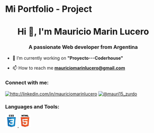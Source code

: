 # Mi Portfolio - Project
<h1 align="center">Hi 👋, I'm Mauricio Marin Lucero</h1>
<h3 align="center">A passionate Web developer from Argentina</h3>

- 🔭 I’m currently working on <strong>"Proyecto---Coderhouse"</strong>

- 📫 How to reach me **mauriciomarinlucero@gmail.com**

<h3 align="left">Connect with me:</h3>
<p align="left">
<a href="https://linkedin.com/in/http://linkedin.com/in/mauriciomarinlucero" target="blank"><img align="center" src="https://raw.githubusercontent.com/rahuldkjain/github-profile-readme-generator/master/src/images/icons/Social/linked-in-alt.svg" alt="http://linkedin.com/in/mauriciomarinlucero" height="30" width="40" /></a>
<a href="https://instagram.com/@mauri15_zurdo" target="blank"><img align="center" src="https://raw.githubusercontent.com/rahuldkjain/github-profile-readme-generator/master/src/images/icons/Social/instagram.svg" alt="@mauri15_zurdo" height="30" width="40" /></a>
</p>

<h3 align="left">Languages and Tools:</h3>
<p align="left"> <a href="https://www.w3schools.com/css/" target="_blank" rel="noreferrer"> <img src="https://raw.githubusercontent.com/devicons/devicon/master/icons/css3/css3-original-wordmark.svg" alt="css3" width="40" height="40"/> </a> <a href="https://www.w3.org/html/" target="_blank" rel="noreferrer"> <img src="https://raw.githubusercontent.com/devicons/devicon/master/icons/html5/html5-original-wordmark.svg" alt="html5" width="40" height="40"/> </a> </p>
